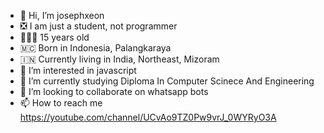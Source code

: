 - 👋 Hi, I’m josephxeon
- ❎ I am just a student, not programmer
- 👨🏻‍🦱 15 years old
- 🇲🇨 Born in Indonesia, Palangkaraya
- 🇮🇳 Currently living in India, Northeast, Mizoram
- 👀 I’m interested in javascript
- 🌱 I’m currently studying Diploma In Computer Scinece And Engineering
- 💞️ I’m looking to collaborate on whatsapp bots
- 📫 How to reach me https://youtube.com/channel/UCvAo9TZ0Pw9vrJ_0WYRyO3A

<!---
DreamGuyXeon/DreamGuyXeon is a ✨ special ✨ repository because its `README.md` (this file) appears on your GitHub profile.
You can click the Preview link to take a look at your changes.
--->
